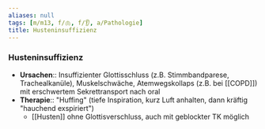 ```yaml
---
aliases: null
tags: [m/m13, f/🫁, f/👂, a/Pathologie]
title: Husteninsuffizienz
---
```

### Husteninsuffizienz
- **Ursachen**:: Insuffizienter Glottisschluss (z.B. Stimmbandparese, Trachealkanüle), Muskelschwäche, Atemwegskollaps (z.B. bei [[COPD]]) mit erschwertem Sekrettransport nach oral
- **Therapie**:: "Huffing" (tiefe Inspiration, kurz Luft anhalten, dann kräftig "hauchend exspiriert")
	- [[Husten]] ohne Glottisverschluss, auch mit geblockter TK möglich


